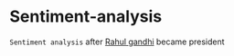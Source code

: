 # Sentiment-analysis
`Sentiment analysis` after [Rahul gandhi](https://en.wikipedia.org/wiki/Rahul_Gandhi) became president
